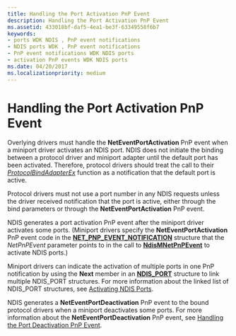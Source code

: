 ```yaml
---
title: Handling the Port Activation PnP Event
description: Handling the Port Activation PnP Event
ms.assetid: 433018bf-daf5-4ea1-be3f-63349558f6b7
keywords:
- ports WDK NDIS , PnP event notifications
- NDIS ports WDK , PnP event notifications
- PnP event notifications WDK NDIS ports
- activation PnP events WDK NDIS ports
ms.date: 04/20/2017
ms.localizationpriority: medium
---
```


# Handling the Port Activation PnP Event





Overlying drivers must handle the **NetEventPortActivation** PnP event when a miniport driver activates an NDIS port. NDIS does not initiate the binding between a protocol driver and miniport adapter until the default port has been activated. Therefore, protocol drivers should treat the call to their [*ProtocolBindAdapterEx*](https://docs.microsoft.com/windows-hardware/drivers/ddi/ndis/nc-ndis-protocol_bind_adapter_ex) function as a notification that the default port is active.

Protocol drivers must not use a port number in any NDIS requests unless the driver received notification that the port is active, either through the bind parameters or through the **NetEventPortActivation** PnP event.

NDIS generates a port activation PnP event after the miniport driver activates some ports. (Miniport drivers specify the **NetEventPortActivation** PnP event code in the [**NET\_PNP\_EVENT\_NOTIFICATION**](https://docs.microsoft.com/windows-hardware/drivers/ddi/ndis/ns-ndis-_net_pnp_event_notification) structure that the *NetPnPEvent* parameter points to in the call to [**NdisMNetPnPEvent**](https://docs.microsoft.com/windows-hardware/drivers/ddi/ndis/nf-ndis-ndismnetpnpevent) to activate NDIS ports.)

Miniport drivers can indicate the activation of multiple ports in one PnP notification by using the **Next** member in an [**NDIS\_PORT**](https://docs.microsoft.com/windows-hardware/drivers/ddi/ntddndis/ns-ntddndis-_ndis_port) structure to link multiple NDIS\_PORT structures. For more information about the linked list of NDIS\_PORT structures, see [Activating NDIS Ports](activating-an-ndis-port.md).

NDIS generates a **NetEventPortDeactivation** PnP event to the bound protocol drivers when a miniport deactivates some ports. For more information about the **NetEventPortDeactivation** PnP event, see [Handling the Port Deactivation PnP Event](handling-the-port-deactivation-pnp-event.md).

 

 





